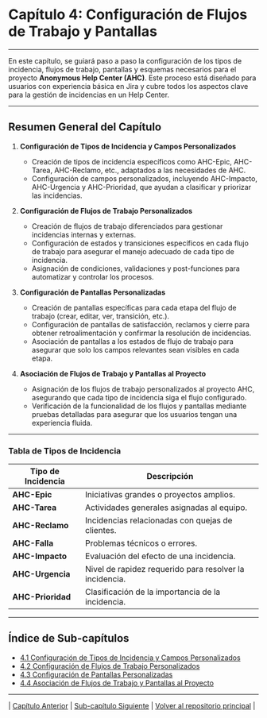 # Capítulo 4: Configuración de Flujos de Trabajo y Pantallas

---

En este capítulo, se guiará paso a paso la configuración de los tipos de incidencia, flujos de trabajo, pantallas y esquemas necesarios para el proyecto **Anonymous Help Center (AHC)**. Este proceso está diseñado para usuarios con experiencia básica en Jira y cubre todos los aspectos clave para la gestión de incidencias en un Help Center.

---

## Resumen General del Capítulo

1. **Configuración de Tipos de Incidencia y Campos Personalizados**
   - Creación de tipos de incidencia específicos como AHC-Epic, AHC-Tarea, AHC-Reclamo, etc., adaptados a las necesidades de AHC.
   - Configuración de campos personalizados, incluyendo AHC-Impacto, AHC-Urgencia y AHC-Prioridad, que ayudan a clasificar y priorizar las incidencias.

2. **Configuración de Flujos de Trabajo Personalizados**
   - Creación de flujos de trabajo diferenciados para gestionar incidencias internas y externas.
   - Configuración de estados y transiciones específicos en cada flujo de trabajo para asegurar el manejo adecuado de cada tipo de incidencia.
   - Asignación de condiciones, validaciones y post-funciones para automatizar y controlar los procesos.

3. **Configuración de Pantallas Personalizadas**
   - Creación de pantallas específicas para cada etapa del flujo de trabajo (crear, editar, ver, transición, etc.).
   - Configuración de pantallas de satisfacción, reclamos y cierre para obtener retroalimentación y confirmar la resolución de incidencias.
   - Asociación de pantallas a los estados de flujo de trabajo para asegurar que solo los campos relevantes sean visibles en cada etapa.

4. **Asociación de Flujos de Trabajo y Pantallas al Proyecto**
   - Asignación de los flujos de trabajo personalizados al proyecto AHC, asegurando que cada tipo de incidencia siga el flujo configurado.
   - Verificación de la funcionalidad de los flujos y pantallas mediante pruebas detalladas para asegurar que los usuarios tengan una experiencia fluida.

---

### Tabla de Tipos de Incidencia

| Tipo de Incidencia | Descripción                           |
|--------------------|---------------------------------------|
| **AHC-Epic**       | Iniciativas grandes o proyectos amplios. |
| **AHC-Tarea**      | Actividades generales asignadas al equipo. |
| **AHC-Reclamo**    | Incidencias relacionadas con quejas de clientes. |
| **AHC-Falla**      | Problemas técnicos o errores.        |
| **AHC-Impacto**    | Evaluación del efecto de una incidencia. |
| **AHC-Urgencia**   | Nivel de rapidez requerido para resolver la incidencia. |
| **AHC-Prioridad**  | Clasificación de la importancia de la incidencia. |

---

## Índice de Sub-capítulos

- [4.1 Configuración de Tipos de Incidencia y Campos Personalizados](04.1_ANC_Help_Center_Capitulo_4.1.md)
- [4.2 Configuración de Flujos de Trabajo Personalizados](04.2_ANC_Help_Center_Capitulo_4.2.md)
- [4.3 Configuración de Pantallas Personalizadas](04.3_ANC_Help_Center_Capitulo_4.3.md)
- [4.4 Asociación de Flujos de Trabajo y Pantallas al Proyecto](04.4_ANC_Help_Center_Capitulo_4.4.md)

---

| [Capítulo Anterior](03_ANC_Help_Center_Capitulo_3.md) | [Sub-capítulo Siguiente](04.1_ANC_Help_Center_Capitulo_4.1.md) | [Volver al repositorio principal](https://carloslhg.github.io/Repositorio) |

